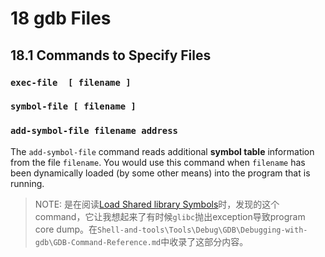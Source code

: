 # 18 gdb Files



## 18.1 Commands to Specify Files



### `exec-file  [ filename ]`



### `symbol-file [ filename ]`



### `add-symbol-file filename address`

The `add-symbol-file` command reads additional **symbol table** information from the file `filename`. You would use this command when `filename` has been dynamically loaded (by some other means) into the program that is running.



> NOTE: 是在阅读[Load Shared library Symbols](https://www.thegeekstuff.com/2014/03/few-gdb-commands/)时，发现的这个command，它让我想起来了有时候`glibc`抛出exception导致program core dump。在`Shell-and-tools\Tools\Debug\GDB\Debugging-with-gdb\GDB-Command-Reference.md`中收录了这部分内容。

